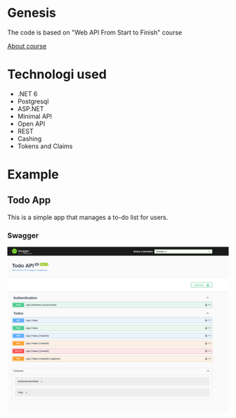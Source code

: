 # Genesis
The code is based on "Web API From Start to Finish" course

[About course](https://www.iamtimcorey.com/courses/webapi-from-start-to-finish/)


# Technologi used
- .NET 6
- Postgresql
- ASP.NET
- Minimal API
- Open API
- REST
- Cashing
- Tokens and Claims


# Example

## Todo App

This is a simple app that manages a to-do list for users.

### Swagger

![Swagger](./screenshots/todo_swagger.png)